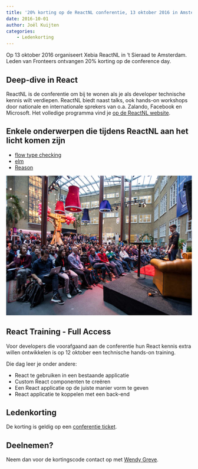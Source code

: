 ```yaml
---
title: '20% korting op de ReactNL conferentie, 13 oktober 2016 in Amsterdam'
date: 2016-10-01
author: Joël Kuijten
categories:
    - Ledenkorting
---
```


Op 13 oktober 2016 organiseert Xebia ReactNL in ‘t Sieraad te Amsterdam. Leden van Fronteers ontvangen 20% korting op de conference day.

## Deep-dive in React

ReactNL is de conferentie om bij te wonen als je als developer technische kennis wilt verdiepen. ReactNL biedt naast talks, ook hands-on workshops door nationale en internationale sprekers van o.a. Zalando, Facebook en Microsoft.
Het volledige programma vind je [op de ReactNL website](http://reactnl.org/#program).

## Enkele onderwerpen die tijdens ReactNL aan het licht komen zijn

-   [flow type checking](https://flowtype.org/)
-   [elm](http://elm-lang.org/)
-   [Reason](https://facebook.github.io/reason/)

![](/_img/blog/2016/photo00138.jpg)

## React Training - Full Access

Voor developers die voorafgaand aan de conferentie hun React kennis extra willen ontwikkelen is op 12 oktober een technische hands-on training.

Die dag leer je onder andere:

-   React te gebruiken in een bestaande applicatie
-   Custom React componenten te creëren
-   Een React applicatie op de juiste manier vorm te geven
-   React applicatie te koppelen met een back-end

## Ledenkorting

De korting is geldig op een [conferentie ticket](https://www.eventbrite.com/e/reactnl-tickets-25828372357#tickets).

## Deelnemen?

Neem dan voor de kortingscode contact op met [Wendy Greve](mailto:wgreve@xebia.com).

